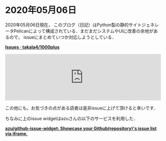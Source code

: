 # 2020年05月06日 


2020年05月06日現在，
このブログ（日記）はPython製の静的サイトジェネレータPelicanによって構成されている．まだまだシステムやUIに改善の余地があるので，
issueにまとめていつか対応しようとしている．


**[Issues · takala4/1000plus](https://github.com/takala4/1000plus/issues)**

<iframe src="https://azu.github.io/github-issue-widget/?owner=takala4&repo=1000plus&limit=10" allowtransparency="true" frameborder="0" scrolling="0" width="100%"></iframe>


この他にも，お気づきの点がある読者は是非issueに上げて頂けると幸いです．


ちなみに上のissue widgetはazuさんの以下のサービスを利用した．

**[azu/github-issue-widget: Showcase your Github(repository)'s issue list via iframe.](https://github.com/azu/github-issue-widget)**